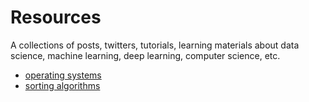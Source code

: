 # Resources
A collections of posts, twitters, tutorials, learning materials about data science, machine learning, deep learning, computer science, etc. 


* [operating systems](http://pages.cs.wisc.edu/~remzi/OSTEP/)
* [sorting algorithms](https://brilliant.org/wiki/sorting-algorithms/)

